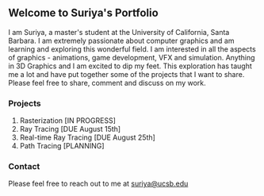 ## Welcome to Suriya's Portfolio

I am Suriya, a master's student at the University of California, Santa Barbara. I am extremely passionate about computer graphics and am learning and exploring this wonderful field. I am interested in all the aspects of graphics - animations, game development, VFX and simulation. Anything in 3D Graphics and I am excited to dip my feet. This exploration has taught me a lot and have put together some of the projects that I want to share. Please feel free to share, comment and discuss on my work.

### Projects
1. Rasterization [IN PROGRESS]
2. Ray Tracing [DUE August 15th]
3. Real-time Ray Tracing [DUE August 25th]
4. Path Tracing [PLANNING]


### Contact

Please feel free to reach out to me at suriya@ucsb.edu
